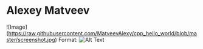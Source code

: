 # Alexey Matveev
![Image] (https://raw.githubusercontent.com/MatveevAlexy/cpp_hello_world/blob/master/screenshot.jpg)
Format: ![Alt Text](url)
